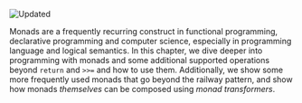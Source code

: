 ![Updated][update-shield]

Monads are a frequently recurring construct in functional programming, declarative programming and computer science, especially in programming language and logical semantics. In this chapter, we dive deeper into programming with monads and some additional supported operations beyond `return` and `>>=` and how to use them. Additionally, we show some more frequently used monads that go beyond the railway pattern, and show how monads _themselves_ can be composed using _monad transformers_.

[update-shield]: https://img.shields.io/badge/LAST%20UPDATED-26%20OCT%202024-57ffd8?style=for-the-badge

